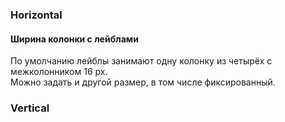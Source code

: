 ### Horizontal

<!-- example(horizontal-form) -->

#### Ширина колонки с лейблами

По умолчанию лейблы занимают одну колонку из четырёх с межколонником 16 px.<br/>
Можно задать и другой размер, в том числе фиксированный.

<!-- example(horizontal-form-labels) -->

### Vertical

<!-- example(vertical-form) -->
